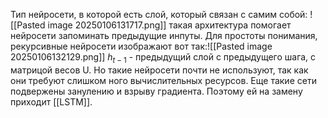 Тип нейросети, в которой есть слой, который связан с самим собой:
![[Pasted image 20250106131717.png]]
такая архитектура помогает нейросети запоминать предыдущие инпуты. 
Для простоты понимания, рекурсивные нейросети изображают вот так:![[Pasted image 20250106132129.png]]
$h_{t-1}$ - предыдущий слой с предыдущего шага, с матрицой весов U. 
Но такие нейросети почти не используют, так как они требуют слишком ного вычислительных ресурсов.
Еще такие сети подвержены занулению и взрыву градиента. Поэтому ей на замену приходит [[LSTM]].
